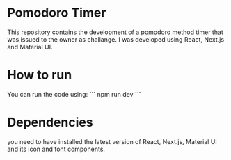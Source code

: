 # Pomodoro Timer
This repository contains the development of a pomodoro method timer that was issued to the owner as challange. I was developed using React, Next.js and Material UI.

# How to run
You can run the code using:
´´´
npm run dev
´´´
# Dependencies 
you need to have installed the latest version of React, Next.js, Material UI and its icon and font components.